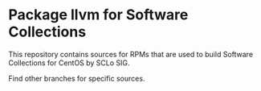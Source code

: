 # Package llvm for Software Collections

This repository contains sources for RPMs that are used
to build Software Collections for CentOS by SCLo SIG.

Find other branches for specific sources.
